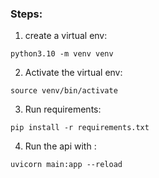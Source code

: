 ### Steps:



1. create a virtual env:

```python3.10 -m venv venv```

2. Activate the virtual env:

```source venv/bin/activate```

3. Run requirements:

```pip install -r requirements.txt```

4. Run the api with :

```uvicorn main:app --reload```
